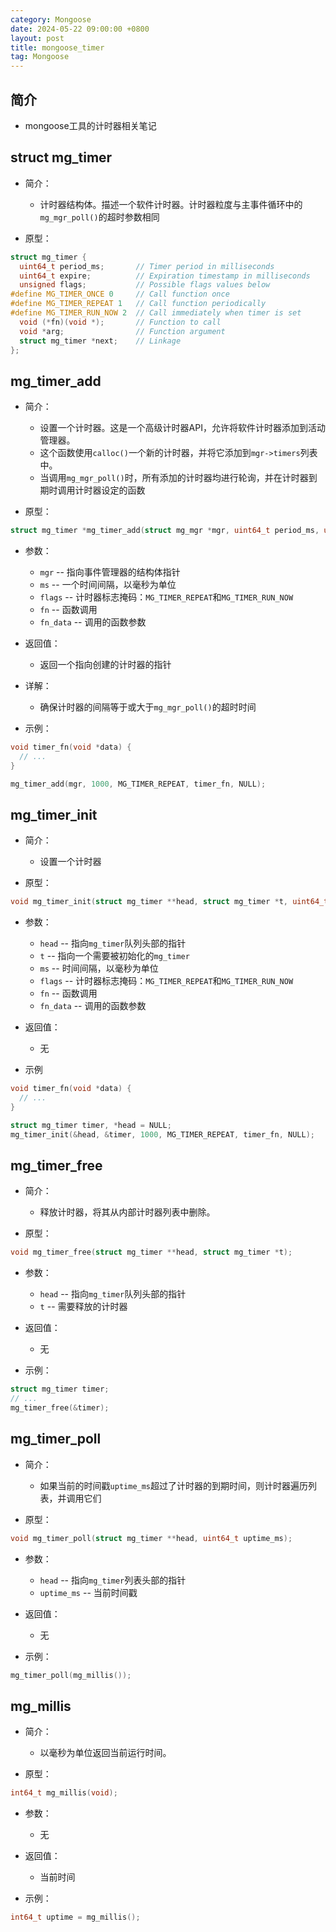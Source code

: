 ```yaml
---
category: Mongoose
date: 2024-05-22 09:00:00 +0800
layout: post
title: mongoose_timer
tag: Mongoose
---
```

## 简介

+ mongoose工具的计时器相关笔记

## struct mg_timer

+ 简介：
  + 计时器结构体。描述一个软件计时器。计时器粒度与主事件循环中的`mg_mgr_poll()`的超时参数相同

+ 原型：
```c
struct mg_timer {
  uint64_t period_ms;       // Timer period in milliseconds
  uint64_t expire;          // Expiration timestamp in milliseconds
  unsigned flags;           // Possible flags values below
#define MG_TIMER_ONCE 0     // Call function once
#define MG_TIMER_REPEAT 1   // Call function periodically
#define MG_TIMER_RUN_NOW 2  // Call immediately when timer is set
  void (*fn)(void *);       // Function to call
  void *arg;                // Function argument
  struct mg_timer *next;    // Linkage
};
```

## mg_timer_add

+ 简介：
  + 设置一个计时器。这是一个高级计时器API，允许将软件计时器添加到活动管理器。
  + 这个函数使用`calloc()`一个新的计时器，并将它添加到`mgr->timers`列表中。
  + 当调用`mg_mgr_poll()`时，所有添加的计时器均进行轮询，并在计时器到期时调用计时器设定的函数

+ 原型：
```c
struct mg_timer *mg_timer_add(struct mg_mgr *mgr, uint64_t period_ms, unsigned flags, void (*fn)(void *), void *fn_data);
```

+ 参数：
  + `mgr`   --  指向事件管理器的结构体指针
  + `ms`    --  一个时间间隔，以毫秒为单位
  + `flags` --  计时器标志掩码：`MG_TIMER_REPEAT`和`MG_TIMER_RUN_NOW`
  + `fn`    --  函数调用
  + `fn_data`  --  调用的函数参数

+ 返回值：
  + 返回一个指向创建的计时器的指针

+ 详解：
  + 确保计时器的间隔等于或大于`mg_mgr_poll()`的超时时间

+ 示例：
```c
void timer_fn(void *data) {
  // ...
}

mg_timer_add(mgr, 1000, MG_TIMER_REPEAT, timer_fn, NULL);
```

## mg_timer_init

+ 简介：
  + 设置一个计时器

+ 原型：
```c
void mg_timer_init(struct mg_timer **head, struct mg_timer *t, uint64_t period_ms, unsigned flags, void (*fn)(void *), void *fn_data);
```

+ 参数：
  + `head`    --  指向`mg_timer`队列头部的指针
  + `t`       --  指向一个需要被初始化的`mg_timer`
  + `ms`      --  时间间隔，以毫秒为单位
  + `flags`   --  计时器标志掩码：`MG_TIMER_REPEAT`和`MG_TIMER_RUN_NOW`
  + `fn`    --  函数调用
  + `fn_data`  --  调用的函数参数

+ 返回值：
  + 无

+ 示例
```c
void timer_fn(void *data) {
  // ...
}

struct mg_timer timer, *head = NULL;
mg_timer_init(&head, &timer, 1000, MG_TIMER_REPEAT, timer_fn, NULL);
```

## mg_timer_free

+ 简介：
  + 释放计时器，将其从内部计时器列表中删除。

+ 原型：
```c
void mg_timer_free(struct mg_timer **head, struct mg_timer *t);
```

+ 参数：
  + `head`  --  指向`mg_timer`队列头部的指针
  + `t`     --  需要释放的计时器

+ 返回值：
  + 无

+ 示例：
```c
struct mg_timer timer;
// ...
mg_timer_free(&timer);
```

## mg_timer_poll

+ 简介：
  + 如果当前的时间戳`uptime_ms`超过了计时器的到期时间，则计时器遍历列表，并调用它们

+ 原型：
```c
void mg_timer_poll(struct mg_timer **head, uint64_t uptime_ms);
```

+ 参数：
  + `head`   --  指向`mg_timer`列表头部的指针
  + `uptime_ms`  --  当前时间戳

+ 返回值：
  + 无

+ 示例：
```c
mg_timer_poll(mg_millis());
```

## mg_millis 

+ 简介：
  + 以毫秒为单位返回当前运行时间。

+ 原型：
```cpp
int64_t mg_millis(void);
```

+ 参数：
  + 无

+ 返回值：
  + 当前时间

+ 示例：
```cpp
int64_t uptime = mg_millis();
```